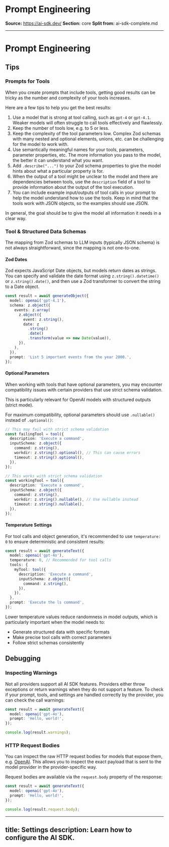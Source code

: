 # Prompt Engineering

**Source:** https://ai-sdk.dev/
**Section:** core
**Split from:** ai-sdk-complete.md

---

# Prompt Engineering

## Tips

### Prompts for Tools

When you create prompts that include tools, getting good results can be tricky as the number and complexity of your tools increases.

Here are a few tips to help you get the best results:

1. Use a model that is strong at tool calling, such as `gpt-4` or `gpt-4.1`. Weaker models will often struggle to call tools effectively and flawlessly.
1. Keep the number of tools low, e.g. to 5 or less.
1. Keep the complexity of the tool parameters low. Complex Zod schemas with many nested and optional elements, unions, etc. can be challenging for the model to work with.
1. Use semantically meaningful names for your tools, parameters, parameter properties, etc. The more information you pass to the model, the better it can understand what you want.
1. Add `.describe("...")` to your Zod schema properties to give the model hints about what a particular property is for.
1. When the output of a tool might be unclear to the model and there are dependencies between tools, use the `description` field of a tool to provide information about the output of the tool execution.
1. You can include example input/outputs of tool calls in your prompt to help the model understand how to use the tools. Keep in mind that the tools work with JSON objects, so the examples should use JSON.

In general, the goal should be to give the model all information it needs in a clear way.

### Tool & Structured Data Schemas

The mapping from Zod schemas to LLM inputs (typically JSON schema) is not always straightforward, since the mapping is not one-to-one.

#### Zod Dates

Zod expects JavaScript Date objects, but models return dates as strings.
You can specify and validate the date format using `z.string().datetime()` or `z.string().date()`,
and then use a Zod transformer to convert the string to a Date object.

```ts highlight="7-10"
const result = await generateObject({
  model: openai('gpt-4.1'),
  schema: z.object({
    events: z.array(
      z.object({
        event: z.string(),
        date: z
          .string()
          .date()
          .transform(value => new Date(value)),
      }),
    ),
  }),
  prompt: 'List 5 important events from the year 2000.',
});
```

#### Optional Parameters

When working with tools that have optional parameters, you may encounter compatibility issues with certain providers that use strict schema validation.

<Note>
  This is particularly relevant for OpenAI models with structured outputs
  (strict mode).
</Note>

For maximum compatibility, optional parameters should use `.nullable()` instead of `.optional()`:

```ts highlight="6,7,16,17"
// This may fail with strict schema validation
const failingTool = tool({
  description: 'Execute a command',
  inputSchema: z.object({
    command: z.string(),
    workdir: z.string().optional(), // This can cause errors
    timeout: z.string().optional(),
  }),
});

// This works with strict schema validation
const workingTool = tool({
  description: 'Execute a command',
  inputSchema: z.object({
    command: z.string(),
    workdir: z.string().nullable(), // Use nullable instead
    timeout: z.string().nullable(),
  }),
});
```

#### Temperature Settings

For tool calls and object generation, it's recommended to use `temperature: 0` to ensure deterministic and consistent results:

```ts highlight="3"
const result = await generateText({
  model: openai('gpt-4o'),
  temperature: 0, // Recommended for tool calls
  tools: {
    myTool: tool({
      description: 'Execute a command',
      inputSchema: z.object({
        command: z.string(),
      }),
    }),
  },
  prompt: 'Execute the ls command',
});
```

Lower temperature values reduce randomness in model outputs, which is particularly important when the model needs to:

- Generate structured data with specific formats
- Make precise tool calls with correct parameters
- Follow strict schemas consistently

## Debugging

### Inspecting Warnings

Not all providers support all AI SDK features.
Providers either throw exceptions or return warnings when they do not support a feature.
To check if your prompt, tools, and settings are handled correctly by the provider, you can check the call warnings:

```ts
const result = await generateText({
  model: openai('gpt-4o'),
  prompt: 'Hello, world!',
});

console.log(result.warnings);
```

### HTTP Request Bodies

You can inspect the raw HTTP request bodies for models that expose them, e.g. [OpenAI](/providers/ai-sdk-providers/openai).
This allows you to inspect the exact payload that is sent to the model provider in the provider-specific way.

Request bodies are available via the `request.body` property of the response:

```ts highlight="6"
const result = await generateText({
  model: openai('gpt-4o'),
  prompt: 'Hello, world!',
});

console.log(result.request.body);
```

---
title: Settings
description: Learn how to configure the AI SDK.
---
